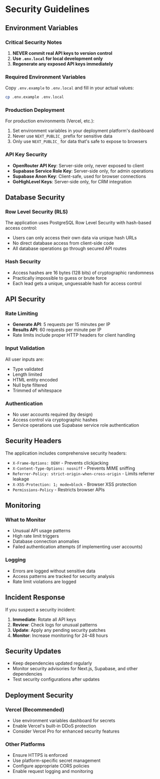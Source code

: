 # Security Guidelines

## Environment Variables

### Critical Security Notes

1. **NEVER commit real API keys to version control**
2. **Use `.env.local` for local development only**
3. **Regenerate any exposed API keys immediately**

### Required Environment Variables

Copy `.env.example` to `.env.local` and fill in your actual values:

```bash
cp .env.example .env.local
```

### Production Deployment

For production environments (Vercel, etc.):

1. Set environment variables in your deployment platform's dashboard
2. Never use `NEXT_PUBLIC_` prefix for sensitive data
3. Only use `NEXT_PUBLIC_` for data that's safe to expose to browsers

### API Key Security

- **OpenRouter API Key**: Server-side only, never exposed to client
- **Supabase Service Role Key**: Server-side only, for admin operations
- **Supabase Anon Key**: Client-safe, used for browser connections
- **GoHighLevel Keys**: Server-side only, for CRM integration

## Database Security

### Row Level Security (RLS)

The application uses PostgreSQL Row Level Security with hash-based access control:

- Users can only access their own data via unique hash URLs
- No direct database access from client-side code
- All database operations go through secured API routes

### Hash Security

- Access hashes are 16 bytes (128 bits) of cryptographic randomness
- Practically impossible to guess or brute force
- Each lead gets a unique, unguessable hash for access control

## API Security

### Rate Limiting

- **Generate API**: 5 requests per 15 minutes per IP
- **Results API**: 60 requests per minute per IP
- Rate limits include proper HTTP headers for client handling

### Input Validation

All user inputs are:
- Type validated
- Length limited
- HTML entity encoded
- Null byte filtered
- Trimmed of whitespace

### Authentication

- No user accounts required (by design)
- Access control via cryptographic hashes
- Service operations use Supabase service role authentication

## Security Headers

The application includes comprehensive security headers:
- `X-Frame-Options: DENY` - Prevents clickjacking
- `X-Content-Type-Options: nosniff` - Prevents MIME sniffing
- `Referrer-Policy: strict-origin-when-cross-origin` - Limits referrer leakage
- `X-XSS-Protection: 1; mode=block` - Browser XSS protection
- `Permissions-Policy` - Restricts browser APIs

## Monitoring

### What to Monitor

- Unusual API usage patterns
- High rate limit triggers
- Database connection anomalies
- Failed authentication attempts (if implementing user accounts)

### Logging

- Errors are logged without sensitive data
- Access patterns are tracked for security analysis
- Rate limit violations are logged

## Incident Response

If you suspect a security incident:

1. **Immediate**: Rotate all API keys
2. **Review**: Check logs for unusual patterns
3. **Update**: Apply any pending security patches
4. **Monitor**: Increase monitoring for 24-48 hours

## Security Updates

- Keep dependencies updated regularly
- Monitor security advisories for Next.js, Supabase, and other dependencies
- Test security configurations after updates

## Deployment Security

### Vercel (Recommended)

- Use environment variables dashboard for secrets
- Enable Vercel's built-in DDoS protection
- Consider Vercel Pro for enhanced security features

### Other Platforms

- Ensure HTTPS is enforced
- Use platform-specific secret management
- Configure appropriate CORS policies
- Enable request logging and monitoring